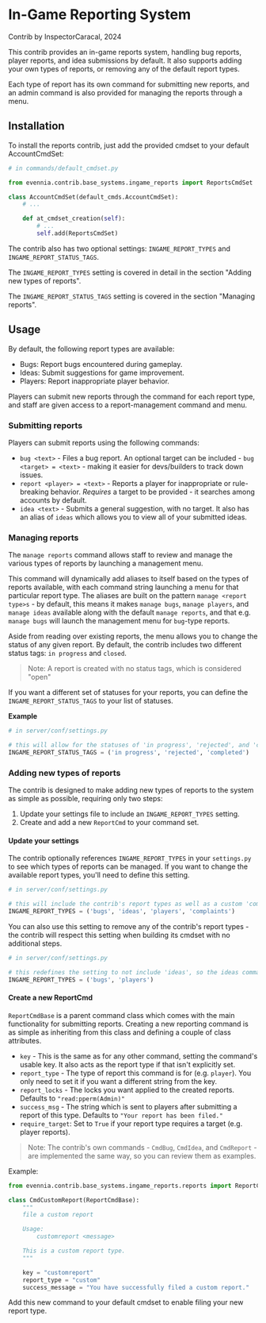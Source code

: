 # In-Game Reporting System

Contrib by InspectorCaracal, 2024

This contrib provides an in-game reports system, handling bug reports, player reports, and idea submissions by default.
It also supports adding your own types of reports, or removing any of the default report types.

Each type of report has its own command for submitting new reports, and an admin command is also provided for managing
the reports through a menu.

## Installation

To install the reports contrib, just add the provided cmdset to your default AccountCmdSet:

```python
# in commands/default_cmdset.py

from evennia.contrib.base_systems.ingame_reports import ReportsCmdSet

class AccountCmdSet(default_cmds.AccountCmdSet):
    # ...

    def at_cmdset_creation(self):
        # ...
        self.add(ReportsCmdSet)
```

The contrib also has two optional settings: `INGAME_REPORT_TYPES` and `INGAME_REPORT_STATUS_TAGS`.

The `INGAME_REPORT_TYPES` setting is covered in detail in the section "Adding new types of reports".

The `INGAME_REPORT_STATUS_TAGS` setting is covered in the section "Managing reports".

## Usage

By default, the following report types are available:

* Bugs: Report bugs encountered during gameplay.
* Ideas: Submit suggestions for game improvement.
* Players: Report inappropriate player behavior.

Players can submit new reports through the command for each report type, and staff are given access to a
report-management command and menu.

### Submitting reports

Players can submit reports using the following commands:

* `bug <text>` - Files a bug report. An optional target can be included - `bug <target> = <text>` - making it easier for
  devs/builders to track down issues.
* `report <player> = <text>` - Reports a player for inappropriate or rule-breaking behavior. *Requires* a target to be
  provided - it searches among accounts by default.
* `idea <text>` - Submits a general suggestion, with no target. It also has an alias of `ideas` which allows you to view
  all of your submitted ideas.

### Managing reports

The `manage reports` command allows staff to review and manage the various types of reports by launching a management
menu.

This command will dynamically add aliases to itself based on the types of reports available, with each command string
launching a menu for that particular report type. The aliases are built on the pattern `manage <report type>s` - by
default, this means it makes `manage bugs`, `manage players`, and `manage ideas` available along with the default
`manage reports`, and that e.g. `manage bugs` will launch the management menu for `bug`-type reports.

Aside from reading over existing reports, the menu allows you to change the status of any given report. By default, the
contrib includes two different status tags: `in progress` and `closed`.

> Note: A report is created with no status tags, which is considered "open"

If you want a different set of statuses for your reports, you can define the `INGAME_REPORT_STATUS_TAGS` to your list of
statuses.

**Example**

```python
# in server/conf/settings.py

# this will allow for the statuses of 'in progress', 'rejected', and 'completed', without the contrib-default of 'closed'
INGAME_REPORT_STATUS_TAGS = ('in progress', 'rejected', 'completed')
```

### Adding new types of reports

The contrib is designed to make adding new types of reports to the system as simple as possible, requiring only two
steps:

1. Update your settings file to include an `INGAME_REPORT_TYPES` setting.
2. Create and add a new `ReportCmd` to your command set.

#### Update your settings

The contrib optionally references `INGAME_REPORT_TYPES` in your `settings.py` to see which types of reports can be
managed. If you want to change the available report types, you'll need to define this setting.

```python
# in server/conf/settings.py

# this will include the contrib's report types as well as a custom 'complaint' report type
INGAME_REPORT_TYPES = ('bugs', 'ideas', 'players', 'complaints')
```

You can also use this setting to remove any of the contrib's report types - the contrib will respect this setting when
building its cmdset with no additional steps.

```python
# in server/conf/settings.py

# this redefines the setting to not include 'ideas', so the ideas command and reports won't be available
INGAME_REPORT_TYPES = ('bugs', 'players')
```

#### Create a new ReportCmd

`ReportCmdBase` is a parent command class which comes with the main functionality for submitting reports. Creating a new
reporting command is as simple as inheriting from this class and defining a couple of class attributes.

* `key` - This is the same as for any other command, setting the command's usable key. It also acts as the report type
  if that isn't explicitly set.
* `report_type` - The type of report this command is for (e.g. `player`). You only need to set it if you want a
  different string from the key.
* `report_locks` - The locks you want applied to the created reports. Defaults to `"read:pperm(Admin)"`
* `success_msg` - The string which is sent to players after submitting a report of this type. Defaults to
  `"Your report has been filed."`
* `require_target`: Set to `True` if your report type requires a target (e.g. player reports).

> Note: The contrib's own commands - `CmdBug`, `CmdIdea`, and `CmdReport` - are implemented the same way, so you can
> review them as examples.

Example:

```python
from evennia.contrib.base_systems.ingame_reports.reports import ReportCmdBase

class CmdCustomReport(ReportCmdBase):
    """
    file a custom report

    Usage:
        customreport <message>

    This is a custom report type.
    """

    key = "customreport"
    report_type = "custom"
    success_message = "You have successfully filed a custom report."
```

Add this new command to your default cmdset to enable filing your new report type.
